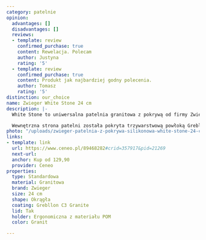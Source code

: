 ```yaml
---
category: patelnie
opinion:
  advantages: []
  disadvantages: []
  reviews:
  - template: review
    confirmed_purchase: true
    content: Rewelacja. Polecam
    author: Justyna
    rating: '5'
  - template: review
    confirmed_purchase: true
    content: Produkt jak najbardziej godny polecenia.
    author: Tomasz
    rating: '5'
distinction: our_choice
name: Zwieger White Stone 24 cm
description: |-
  White Stone to uniwersalna patelnia granitowa z pokrywą od firmy Zwieger. Została wykonana z aluminium i pokryta od wewnątrz innowacyjną powłoką nieprzywierającą. Dzięki swoim właściwościom naczynie jest doskonałym przewodnikiem i akumulatorem ciepła. To patelnia dedykowana zarówno kulinarnym specjalistom, jak i domowym miłośnikom gotowania.

  Wewnętrzna strona patelni została pokryta trzywarstwową powłoką Grebllon C3 Granite, dzięki której potrawy nie przywierają do dna podczas smażenia. Zewnętrzna strona naczynia pokryta została natomiast lakierem silikonowym o właściwościach żaroodpornych. Dzięki obydwu powłokom patelnia jest odporna na zarysowania i odkształcenia. Ergonomiczna rączka patelni została wykonana z trwałego tworzywa. Producent wydłużył dodatkowo uchwyt do 120%, zapewniając tym samym odpowiednie wyważenie naczynia. Patelnia jest przystosowana do użytku na wszystkich typach kuchenek. Pokrywa ze szkła hartowanego została otoczona silikonem. Znajduje się w niej także otwór służący do odparowania gorącego powietrza.
photo: "/uploads/zwieger-patelnia-z-pokrywa-silikonowa-white-stone-24-cm.png"
links:
- template: link
  url: https://www.ceneo.pl/89468282#crid=357917&pid=21269
  next-url:
  anchor: Kup od 129,90
  provider: Ceneo
properties:
  type: Standardowa
  material: Granitowa
  brand: Zwieger
  size: 24 cm
  shape: Okrągła
  coating: Grebllon C3 Granite
  lid: Tak
  holder: Ergonomiczna z materiału POM
  color: Granit

---
```

